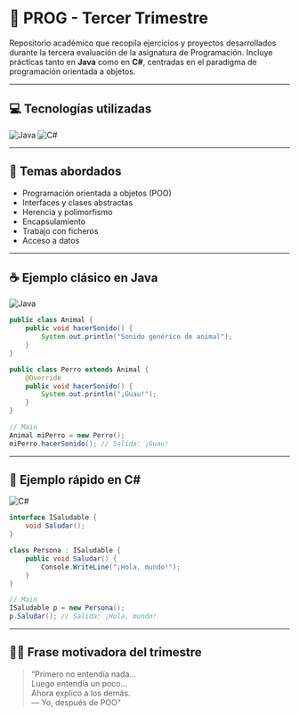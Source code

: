 # 🧠 PROG - Tercer Trimestre

Repositorio académico que recopila ejercicios y proyectos desarrollados durante la tercera evaluación de la asignatura de Programación. Incluye prácticas tanto en **Java** como en **C#**, centradas en el paradigma de programación orientada a objetos.

---

## 💻 Tecnologías utilizadas

![Java](https://img.shields.io/badge/Java-ED8B00?style=for-the-badge&logo=openjdk&logoColor=white)
![C#](https://img.shields.io/badge/C%23-239120?style=for-the-badge&logo=c-sharp&logoColor=white)

---

## 🧠 Temas abordados

- Programación orientada a objetos (POO)  
- Interfaces y clases abstractas  
- Herencia y polimorfismo  
- Encapsulamiento  
- Trabajo con ficheros  
- Acceso a datos

---

## ☕ Ejemplo clásico en Java  
![Java](https://img.shields.io/badge/Java-ED8B00?style=flat&logo=openjdk&logoColor=white)

```java
public class Animal {
    public void hacerSonido() {
        System.out.println("Sonido genérico de animal");
    }
}

public class Perro extends Animal {
    @Override
    public void hacerSonido() {
        System.out.println("¡Guau!");
    }
}

// Main
Animal miPerro = new Perro();
miPerro.hacerSonido(); // Salida: ¡Guau!
```

---

## 🔷 Ejemplo rápido en C#  
![C#](https://img.shields.io/badge/C%23-239120?style=flat&logo=c-sharp&logoColor=white)

```csharp
interface ISaludable {
    void Saludar();
}

class Persona : ISaludable {
    public void Saludar() {
        Console.WriteLine("¡Hola, mundo!");
    }
}

// Main
ISaludable p = new Persona();
p.Saludar(); // Salida: ¡Hola, mundo!
```

---

## 👨‍💻 Frase motivadora del trimestre

> “Primero no entendía nada...  
> Luego entendía un poco...  
> Ahora explico a los demás.  
> — Yo, después de POO”
